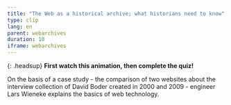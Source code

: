 ```yaml
---
title: "The Web as a historical archive; what historians need to know"
type: clip
lang: en
parent: webarchives
duration: 10
iframe: webarchives
---
```


{: .headsup}
**First watch this animation, then complete the quiz!**

On the basis of a case study - the comparison of two websites about the interview collection of David Boder created in 2000 and 2009 - engineer Lars Wieneke explains the basics of web technology.

<!-- more -->
